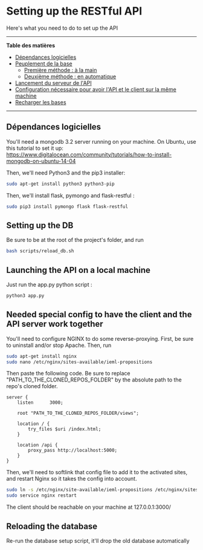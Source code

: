 # Setting up the RESTful API

Here's what you need to do to set up the API
___

**Table des matières**
- [Dépendances logicielles](#dépendances-logicielles)
- [Peuplement de la base](#peuplement-de-la-base)
    - [Première méthode : à la main](#première-méthode--à-la-main)
	- [Deuxième méthode : en automatique](#deuxième-méthode--en-automatique)
- [Lancement du serveur de l'API](#lancement-du-serveur-de-lapi)
- [Configuration nécessaire pour avoir l'API et le client sur la même machine](#configuration-nécessaire-pour-avoir-lapi-et-le-client-sur-la-même-machine)
- [Recharger les bases](#recharger-les-bases)

___

## Dépendances logicielles

You'll need a mongodb 3.2 server running on your machine. 
On Ubuntu, use this tutorial to set it up: https://www.digitalocean.com/community/tutorials/how-to-install-mongodb-on-ubuntu-14-04

Then, we'll need Python3 and the pip3 installer:

```bash
sudo apt-get install python3 python3-pip
```


Then, we'll install flask, pymongo and flask-restful :

```bash
sudo pip3 install pymongo flask flask-restful
```

## Setting up the DB

Be sure to be at the root of the project's folder, and run

```bash
bash scripts/reload_db.sh
```


## Launching the API on a local machine

Just run the app.py python script :

```bash
python3 app.py
```

## Needed special config to have the client and the API server work together

You'll need to configure NGINX to do some reverse-proxying. First, be sure to uninstall and/or stop Apache.
Then, run

```bash
sudo apt-get install nginx
sudo nano /etc/nginx/sites-available/ieml-propositions
```

Then paste the following code. Be sure to replace "PATH_TO_THE_CLONED_REPOS_FOLDER"
 by the absolute path to the repo's cloned folder.

```nginx
server {
    listen      3000;

    root "PATH_TO_THE_CLONED_REPOS_FOLDER/views";

    location / {
        try_files $uri /index.html;
    }

    location /api {
        proxy_pass http://localhost:5000;
    }
}
```

Then, we'll need to softlink that config file to add it to the activated sites, and restart Nginx so it
takes the config into account. 

```bash
sudo ln -s /etc/nginx/site-available/ieml-propositions /etc/nginx/sites-enabled/ieml-propositions
sudo service nginx restart
```

The client should be reachable on your machine at 127.0.0.1:3000/


## Reloading the database

Re-run the database setup script, it'll drop the old database automatically